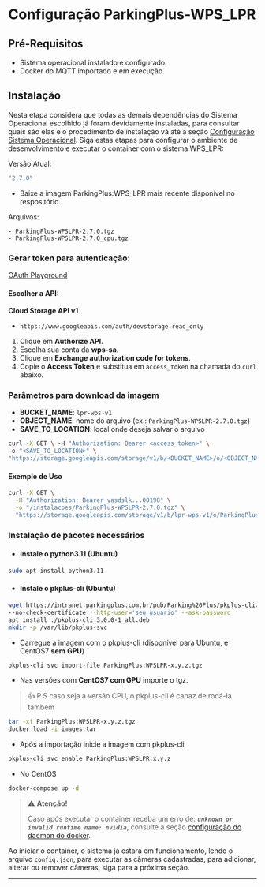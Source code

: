 # Configuração ParkingPlus-WPS_LPR

## Pré-Requisitos
-   Sistema operacional instalado e configurado.
-   Docker do MQTT importado e em execução.

## Instalação
Nesta etapa considera que todas as demais dependências do Sistema Operacional escolhido já foram 
devidamente instaladas, para consultar quais são elas e o procedimento de instalação vá até a 
seção [Configuração Sistema Operacional](configuracao_sistema_operacional.md). Siga estas etapas para configurar o ambiente de
desenvolvimento e executar o container com o sistema WPS_LPR:

Versâo Atual: 
```bash
"2.7.0"
```

* Baixe a imagem ParkingPlus:WPS_LPR mais recente disponível no respositório.

Arquivos:
```
- ParkingPlus-WPSLPR-2.7.0.tgz
- ParkingPlus-WPSLPR-2.7.0_cpu.tgz
```


### Gerar token para autenticação:

[OAuth Playground](https://developers.google.com/oauthplayground/?hl=pt-br)

#### Escolher a API:
**Cloud Storage API v1**

-   `https://www.googleapis.com/auth/devstorage.read_only`

1. Clique em **Authorize API**.
2. Escolha sua conta da **wps-sa**.
3. Clique em **Exchange authorization code for tokens**.
4. Copie o **Access Token** e substitua em `access_token` na chamada do `curl` abaixo.

### Parâmetros para download da imagem
- **BUCKET_NAME**: `lpr-wps-v1`
- **OBJECT_NAME**: nome do arquivo (ex.: `ParkingPlus-WPSLPR-2.7.0.tgz`)
- **SAVE_TO_LOCATION**: local onde deseja salvar o arquivo

```bash
curl -X GET \ -H "Authorization: Bearer <access_token>" \ 
-o "<SAVE_TO_LOCATION>" \ 
"https://storage.googleapis.com/storage/v1/b/<BUCKET_NAME>/o/<OBJECT_NAME>?alt=media"
```

#### Exemplo de Uso
```bash
curl -X GET \
  -H "Authorization: Bearer yasdslk...00198" \
  -o "/instalacoes/ParkingPlus-WPSLPR-2.7.0.tgz" \
  "https://storage.googleapis.com/storage/v1/b/lpr-wps-v1/o/ParkingPlus-WPSLPR-2.7.0.tgz?alt=media"
```

### Instalação de pacotes necessários

* #### Instale o python3.11 (Ubuntu)
```bash
sudo apt install python3.11
```
* #### Instale o pkplus-cli (Ubuntu)
```bash
wget https://intranet.parkingplus.com.br/pub/Parking%20Plus/pkplus-cli/3.0.0/pkplus-cli_3.0.0-1_all.deb \
--no-check-certificate --http-user='seu_usuario' --ask-password
apt install ./pkplus-cli_3.0.0-1_all.deb
mkdir -p /var/lib/pkplus-svc
```
* Carregue a imagem com o pkplus-cli (disponível para Ubuntu, e CentOS7 **sem** **GPU**)
```bash
pkplus-cli svc import-file ParkingPlus:WPSLPR-x.y.z.tgz
```
* Nas versões com **CentOS7 com GPU** importe o tgz.
> 👍 P.S caso seja a versão CPU, o pkplus-cli é capaz de rodá-la também
```bash
tar -xf ParkingPlus:WPSLPR-x.y.z.tgz
docker load -i images.tar
```
* Após a importação inicie a imagem com pkplus-cli
```bash
pkplus-cli svc enable ParkingPlus:WPSLPR:x.y.z
```
* No CentOS
```bash
docker-compose up -d
```
> ⚠️ **Atenção!**
> 
> Caso após executar o container receba um erro de:
> **_`unknown or invalid runtime name: nvidia`_**, consulte a seção 
> [configuração do daemon do docker](configuracao_sistema_operacional.md#51-execute-o-seguinte-comando-para-configurar-o-daemon-do-docker).

Ao iniciar o container, o sistema já estará em funcionamento, lendo o arquivo `config.json`, para 
executar as câmeras cadastradas, para adicionar, alterar ou remover câmeras, siga para a próxima seção.

------------
